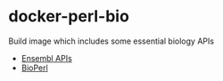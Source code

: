 # docker-perl-bio
Build image which includes some essential biology APIs
 - [Ensembl APIs](http://www.ensembl.org/info/docs/Doxygen/index.html)
 - [BioPerl](http://www.bioperl.org/wiki/Getting_BioPerl)

